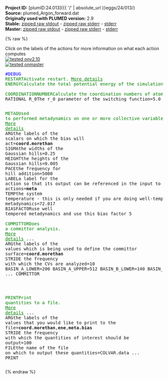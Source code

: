 **Project ID:** [plumID:24.013]({{ '/' | absolute_url }}eggs/24/013/)  
**Source:** plumed_Argon_forward.dat  
**Originally used with PLUMED version:** 2.9  
**Stable:** [zipped raw stdout](plumed_Argon_forward.dat.plumed.stdout.txt.zip) - [zipped raw stderr](plumed_Argon_forward.dat.plumed.stderr.txt.zip) - [stderr](plumed_Argon_forward.dat.plumed.stderr)  
**Master:** [zipped raw stdout](plumed_Argon_forward.dat.plumed_master.stdout.txt.zip) - [zipped raw stderr](plumed_Argon_forward.dat.plumed_master.stderr.txt.zip) - [stderr](plumed_Argon_forward.dat.plumed_master.stderr)  

{% raw %}
<div class="plumedpreheader">
<div class="headerInfo" id="value_details_data/plumed_Argon_forward.dat"> Click on the labels of the actions for more information on what each action computes </div>
<div class="containerBadge">
<div class="headerBadge"><a href="plumed_Argon_forward.dat.plumed.stderr"><img src="https://img.shields.io/badge/v2.10-failed-red.svg" alt="tested onv2.10" /></a></div>
<div class="headerBadge"><a href="plumed_Argon_forward.dat.plumed_master.stderr"><img src="https://img.shields.io/badge/master-failed-red.svg" alt="tested onmaster" /></a></div>
</div>
</div>
<pre class="plumedlisting">
<span style="color:blue" class="comment">#DEBUG</span>
<span class="plumedtooltip" style="color:green">RESTART<span class="right">Activate restart. <a href="https://www.plumed.org/doc-master/user-doc/html/RESTART" style="color:green">More details</a><i></i></span></span>
<span style="display:none;" id="data/plumed_Argon_forward.dat">The RESTART action with label <b></b> calculates something</span><span class="plumedtooltip" style="color:green">ENERGY<span class="right">Calculate the total potential energy of the simulation box. <a href="https://www.plumed.org/doc-master/user-doc/html/ENERGY" style="color:green">More details</a><i></i></span></span> <span class="plumedtooltip">LABEL<span class="right">a label for the action so that its output can be referenced in the input to other actions<i></i></span></span>=<b name="data/plumed_Argon_forward.datene" onclick='showPath("data/plumed_Argon_forward.dat","data/plumed_Argon_forward.datene","data/plumed_Argon_forward.datene","brown")'>ene</b>
<br/><span style="display:none;" id="data/plumed_Argon_forward.datene">The ENERGY action with label <b>ene</b> calculates something</span><span class="plumedtooltip" style="color:green">COORDINATIONNUMBER<span class="right">Calculate the coordination numbers of atoms so that you can then calculate functions of the distribution of <a href="https://www.plumed.org/doc-master/user-doc/html/COORDINATIONNUMBER" style="color:green">More details</a><i></i></span></span> <span class="plumedtooltip">LABEL<span class="right">a label for the action so that its output can be referenced in the input to other actions<i></i></span></span>=<b name="data/plumed_Argon_forward.datcoord" onclick='showPath("data/plumed_Argon_forward.dat","data/plumed_Argon_forward.datcoord","data/plumed_Argon_forward.datcoord","brown")'>coord</b> <span class="plumedtooltip">SPECIES<span class="right">the list of atoms for which the symmetry function is being calculated and the atoms that can be in the environments<i></i></span></span>=1-512 <span class="plumedtooltip">SWITCH<span class="right">the switching function that it used in the construction of the contact matrix. Options for this keyword are explained in the documentation for <a href="https://www.plumed.org/doc-master/user-doc/html/LESS_THAN">LESS_THAN</a>.<i></i></span></span>={RATIONAL R_0=0.5 D_MAX=0.55} <span class="plumedtooltip">MORE_THAN<span class="right">calculate the number of variables that are more than a certain target value. Options for this keyword are explained in the documentation for <a href="https://www.plumed.org/doc-master/user-doc/html/MORE_THAN">MORE_THAN</a>.<i></i></span></span>
RATIONAL <span class="plumedtooltip">R_0<span class="right">The r_0 parameter of the switching function<i></i></span></span>=5.0 D_MAX=10.0} TOL=0.001 

<span style="display:none;" id="data/plumed_Argon_forward.datcoord">The COORDINATIONNUMBER action with label <b>coord</b> calculates the following quantities:<table  align="center" frame="void" width="95%" cellpadding="5%"><tr><td width="5%"><b> Quantity </b>  </td><td><b> Description </b> </td></tr><tr><td width="5%">coord.morethan</td><td>the number of colvars that have a value more than a threshold</td></tr><tr><td width="5%">coord.value</td><td>the coordination numbers of the specified atoms</td></tr></table></span><span class="plumedtooltip" style="color:green">METAD<span class="right">Used to performed metadynamics on one or more collective variables. <a href="https://www.plumed.org/doc-master/user-doc/html/METAD" style="color:green">More details</a><i></i></span></span> <span class="plumedtooltip">ARG<span class="right">the labels of the scalars on which the bias will act<i></i></span></span>=<b name="data/plumed_Argon_forward.datcoord">coord.morethan</b> <span class="plumedtooltip">SIGMA<span class="right">the widths of the Gaussian hills<i></i></span></span>=0.25 <span class="plumedtooltip">HEIGHT<span class="right">the heights of the Gaussian hills<i></i></span></span>=0.005 <span class="plumedtooltip">PACE<span class="right">the frequency for hill addition<i></i></span></span>=5000 <span class="plumedtooltip">LABEL<span class="right">a label for the action so that its output can be referenced in the input to other actions<i></i></span></span>=<b name="data/plumed_Argon_forward.datmeta" onclick='showPath("data/plumed_Argon_forward.dat","data/plumed_Argon_forward.datmeta","data/plumed_Argon_forward.datmeta","brown")'>meta</b> <span class="plumedtooltip">TEMP<span class="right">the system temperature - this is only needed if you are doing well-tempered metadynamics<i></i></span></span>=72.017 <span class="plumedtooltip">BIASFACTOR<span class="right">use well tempered metadynamics and use this bias factor<i></i></span></span>
5 
<br/><span style="display:none;" id="data/plumed_Argon_forward.datmeta">The METAD action with label <b>meta</b> calculates the following quantities:<table  align="center" frame="void" width="95%" cellpadding="5%"><tr><td width="5%"><b> Quantity </b>  </td><td><b> Description </b> </td></tr><tr><td width="5%">meta.bias</td><td>the instantaneous value of the bias potential</td></tr></table></span><span class="plumedtooltip" style="color:green">COMMITTOR<span class="right">Does a committor analysis. <a href="https://www.plumed.org/doc-master/user-doc/html/COMMITTOR" style="color:green">More details</a><i></i></span></span> ...
  <span class="plumedtooltip">ARG<span class="right">the labels of the values which is being used to define the committor surface<i></i></span></span>=<b name="data/plumed_Argon_forward.datcoord">coord.morethan</b>
  <span class="plumedtooltip">STRIDE<span class="right"> the frequency with which the CVs are analyzed<i></i></span></span>=10
  BASIN_A_LOWER=200 
  BASIN_A_UPPER=512 
  BASIN_B_LOWER=140
  BASIN_B_UPPER=512
... COMMITTOR

<br/><span class="plumedtooltip" style="color:green">PRINT<span class="right">Print quantities to a file. <a href="https://www.plumed.org/doc-master/user-doc/html/PRINT" style="color:green">More details</a><i></i></span></span> ...
 <span class="plumedtooltip">ARG<span class="right">the labels of the values that you would like to print to the file<i></i></span></span>=<b name="data/plumed_Argon_forward.datcoord">coord.morethan</b>,<b name="data/plumed_Argon_forward.datene">ene</b>,<b name="data/plumed_Argon_forward.datmeta">meta.bias</b>
 <span class="plumedtooltip">STRIDE<span class="right"> the frequency with which the quantities of interest should be output<i></i></span></span>=100
 <span class="plumedtooltip">FILE<span class="right">the name of the file on which to output these quantities<i></i></span></span>=COLVAR.data
... PRINT
</pre>
{% endraw %}
